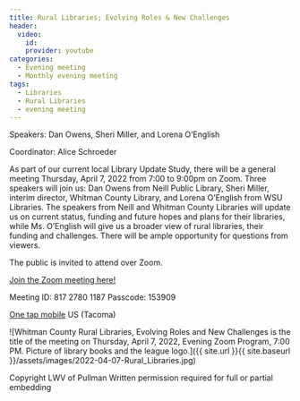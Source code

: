 ```yaml
---
title: Rural Libraries; Evolving Roles & New Challenges
header:
  video:
    id:
    provider: youtube
categories:
  - Evening meeting
  - Monthly evening meeting
tags:
  - Libraries
  - Rural Libraries
  - evening meeting
---
```


Speakers: Dan Owens, Sheri Miller, and Lorena O’English

Coordinator: Alice Schroeder

As part of our current local Library Update Study, there will be a general meeting Thursday, April 7, 2022 from 7:00 to 9:00pm on Zoom. Three speakers will join us: Dan Owens from Neill Public Library, Sheri Miller, interim director, Whitman County Library, and Lorena O’English from WSU Libraries. The speakers from Neill and Whitman County Libraries will update us on current status, funding and future hopes and plans for their libraries, while Ms. O’English will give us a broader view of rural libraries, their funding and challenges. There will be ample opportunity for questions from viewers.


The public is invited to attend over Zoom.

[Join the Zoom meeting here!](https://us02web.zoom.us/j/81727801187?pwd=S0tGVjlBVk5lTTFoQUk4M2VxL2pqUT09)

Meeting ID: 817 2780 1187 Passcode: 153909

[One tap mobile](tel:+12532158782,,81727801187#,,,,*153909#) US (Tacoma)

![Whitman County Rural Libraries, Evolving Roles and New Challenges is the title of the meeting on Thursday, April 7, 2022, Evening Zoom Program, 7:00 PM.  Picture of library books and the league logo.]({{ site.url }}{{ site.baseurl }}/assets/images/2022-04-07-Rural_Libraries.jpg)

Copyright LWV of Pullman
Written permission required for full or partial embedding

<!---change the title to whatever you want the post to be titled
change the ID out to the end of the youtube link https://youtu.be/r61ARK4Qv9c -->
